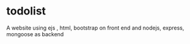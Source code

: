 # todolist
A website using ejs , html, bootstrap on front end and nodejs, express, mongoose as backend
